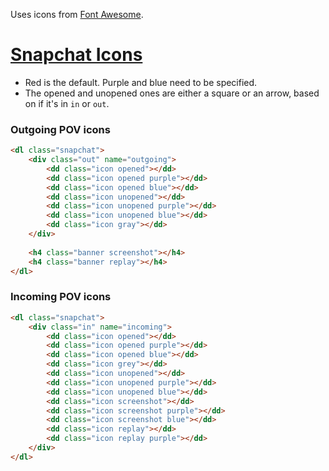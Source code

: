 Uses icons from [Font Awesome](https://fontawesome.com/).

# [Snapchat Icons](https://support.snapchat.com/en-US/a/friends-screen-icon-guide)
* Red is the default. Purple and blue need to be specified.
* The opened and unopened ones are either a square or an arrow, based on if it's in `in` or `out`.

### Outgoing POV icons
```html
<dl class="snapchat">
	<div class="out" name="outgoing">
		<dd class="icon opened"></dd>
		<dd class="icon opened purple"></dd>
		<dd class="icon opened blue"></dd>
		<dd class="icon unopened"></dd>
		<dd class="icon unopened purple"></dd>
		<dd class="icon unopened blue"></dd>
		<dd class="icon gray"></dd>
	</div>
	
	<h4 class="banner screenshot"></h4>
	<h4 class="banner replay"></h4>
</dl>
```

### Incoming POV icons
```html
<dl class="snapchat">
	<div class="in" name="incoming">
		<dd class="icon opened"></dd>
		<dd class="icon opened purple"></dd>
		<dd class="icon opened blue"></dd>
		<dd class="icon grey"></dd>
		<dd class="icon unopened"></dd>
		<dd class="icon unopened purple"></dd>
		<dd class="icon unopened blue"></dd>
		<dd class="icon screenshot"></dd>
		<dd class="icon screenshot purple"></dd>
		<dd class="icon screenshot blue"></dd>
		<dd class="icon replay"></dd>
		<dd class="icon replay purple"></dd>
	</div>
</dl>
```
